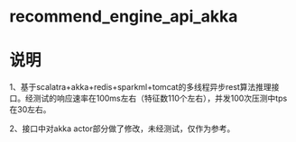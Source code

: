 recommend_engine_api_akka
===
# 说明
1、基于scalatra+akka+redis+sparkml+tomcat的多线程异步rest算法推理接口。经测试的响应速率在100ms左右（特征数110个左右），并发100次压测中tps在30左右。<br />

2、接口中对akka actor部分做了修改，未经测试，仅作为参考。

